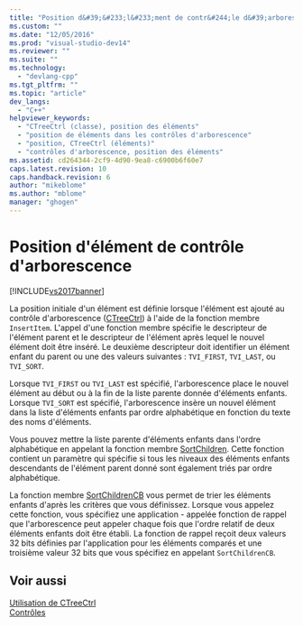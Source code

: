 ```yaml
---
title: "Position d&#39;&#233;l&#233;ment de contr&#244;le d&#39;arborescence | Microsoft Docs"
ms.custom: ""
ms.date: "12/05/2016"
ms.prod: "visual-studio-dev14"
ms.reviewer: ""
ms.suite: ""
ms.technology: 
  - "devlang-cpp"
ms.tgt_pltfrm: ""
ms.topic: "article"
dev_langs: 
  - "C++"
helpviewer_keywords: 
  - "CTreeCtrl (classe), position des éléments"
  - "position de éléments dans les contrôles d'arborescence"
  - "position, CTreeCtrl (éléments)"
  - "contrôles d'arborescence, position des éléments"
ms.assetid: cd264344-2cf9-4d90-9ea8-c6900b6f60e7
caps.latest.revision: 10
caps.handback.revision: 6
author: "mikeblome"
ms.author: "mblome"
manager: "ghogen"
---
```

# Position d&#39;&#233;l&#233;ment de contr&#244;le d&#39;arborescence
[!INCLUDE[vs2017banner](../assembler/inline/includes/vs2017banner.md)]

La position initiale d'un élément est définie lorsque l'élément est ajouté au contrôle d'arborescence \([CTreeCtrl](../mfc/reference/ctreectrl-class.md)\) à l'aide de la fonction membre `InsertItem`.  L'appel d'une fonction membre spécifie le descripteur de l'élément parent et le descripteur de l'élément après lequel le nouvel élément doit être inséré.  Le deuxième descripteur doit identifier un élément enfant du parent ou une des valeurs suivantes : `TVI_FIRST`, `TVI_LAST`, ou `TVI_SORT`.  
  
 Lorsque `TVI_FIRST` ou `TVI_LAST` est spécifié, l'arborescence place le nouvel élément au début ou à la fin de la liste parente donnée d'éléments enfants.  Lorsque `TVI_SORT` est spécifié, l'arborescence insère un nouvel élément dans la liste d'éléments enfants par ordre alphabétique en fonction du texte des noms d'éléments.  
  
 Vous pouvez mettre la liste parente d'éléments enfants dans l'ordre alphabétique en appelant la fonction membre [SortChildren](../Topic/CTreeCtrl::SortChildren.md).  Cette fonction contient un paramètre qui spécifie si tous les niveaux des éléments enfants descendants de l'élément parent donné sont également triés par ordre alphabétique.  
  
 La fonction membre [SortChildrenCB](../Topic/CTreeCtrl::SortChildrenCB.md) vous permet de trier les éléments enfants d'après les critères que vous définissez.  Lorsque vous appelez cette fonction, vous spécifiez une application \- appelée fonction de rappel que l'arborescence peut appeler chaque fois que l'ordre relatif de deux éléments enfants doit être établi.  La fonction de rappel reçoit deux valeurs 32 bits définies par l'application pour les éléments comparés et une troisième valeur 32 bits que vous spécifiez en appelant `SortChildrenCB`.  
  
## Voir aussi  
 [Utilisation de CTreeCtrl](../mfc/using-ctreectrl.md)   
 [Contrôles](../mfc/controls-mfc.md)